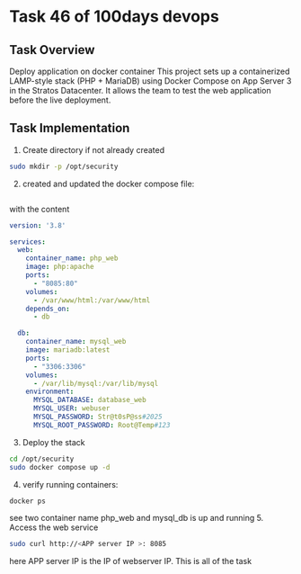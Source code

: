 # Task 46 of 100days devops

## Task Overview
Deploy application on docker container
This project sets up a containerized LAMP-style stack (PHP + MariaDB) using Docker Compose on App Server 3 in the Stratos Datacenter.
It allows the team to test the web application before the live deployment.

## Task Implementation
1. Create directory if not already created
```bash
sudo mkdir -p /opt/security
```
2. created and updated the docker compose file:
``` sudo vi /opt/security/docker-compose.yml
```
with the content
```yml
version: '3.8'

services:
  web:
    container_name: php_web
    image: php:apache
    ports:
      - "8085:80"
    volumes:
      - /var/www/html:/var/www/html
    depends_on:
      - db

  db:
    container_name: mysql_web
    image: mariadb:latest
    ports:
      - "3306:3306"
    volumes:
      - /var/lib/mysql:/var/lib/mysql
    environment:
      MYSQL_DATABASE: database_web
      MYSQL_USER: webuser
      MYSQL_PASSWORD: Str@t0sP@ss#2025
      MYSQL_ROOT_PASSWORD: Root@Temp#123

```
3. Deploy the stack
```bash
cd /opt/security
sudo docker compose up -d
```
4. verify running containers:
```bash
docker ps
```
see two container name php_web and mysql_db is up and running
5. Access the web service
```bash
sudo curl http://<APP server IP >: 8085
```
here APP server IP is the IP of webserver IP.
This is all of the task
